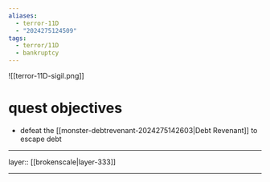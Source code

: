 ```yaml
---
aliases:
  - terror-11D
  - "2024275124509"
tags:
  - terror/11D
  - bankruptcy
---
```


![[terror-11D-sigil.png]]

# quest objectives

- defeat the [[monster-debtrevenant-2024275142603|Debt Revenant]] to escape debt

***

layer:: [[brokenscale|layer-333]]

***
